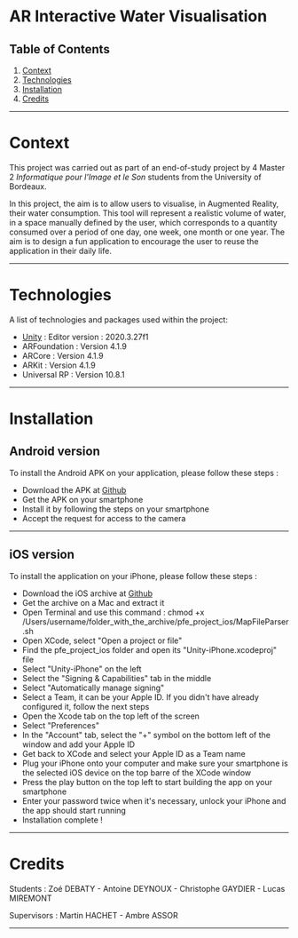 # AR Interactive Water Visualisation

## Table of Contents
1. [Context](#context)
2. [Technologies](#technologies)
3. [Installation](#installation)
4. [Credits](#credits)

***

# Context

This project was carried out as part of an end-of-study project by 4 Master 2 *Informatique pour l'Image et le Son* students from the University of Bordeaux.

In this project, the aim is to allow users to visualise, in Augmented Reality, their water consumption. This tool will represent a realistic volume of water, in a space manually defined by the user, which corresponds to a quantity consumed over a period of one day, one week, one month or one year. The aim is to design a fun application to encourage the user to reuse the application in their daily life.

***

# Technologies

A list of technologies and packages used within the project:
* [Unity](https://unity.com/) : Editor version : 2020.3.27f1
* ARFoundation : Version 4.1.9
* ARCore : Version 4.1.9
* ARKit : Version 4.1.9
* Universal RP : Version 10.8.1

***

# Installation

## Android version

To install the Android APK on your application, please follow these steps :
* Download the APK at [Github](https://github.com/cgaydier/ar-interactive-water-visualisation/releases/tag/production_ready)
* Get the APK on your smartphone
* Install it by following the steps on your smartphone
* Accept the request for access to the camera

***

## iOS version

To install the application on your iPhone, please follow these steps :
* Download the iOS archive at [Github](https://github.com/cgaydier/ar-interactive-water-visualisation/releases/tag/production_ready)
* Get the archive on a Mac and extract it
* Open Terminal and use this command : chmod +x /Users/username/folder_with_the_archive/pfe_project_ios/MapFileParser.sh
* Open XCode, select "Open a project or file"
* Find the pfe_project_ios folder and open its "Unity-iPhone.xcodeproj" file
* Select "Unity-iPhone" on the left
* Select the "Signing & Capabilities" tab in the middle
* Select "Automatically manage signing"
* Select a Team, it can be your Apple ID. If you didn't have already configured it, follow the next steps
* Open the Xcode tab on the top left of the screen
* Select "Preferences"
* In the "Account" tab, select the "+" symbol on the bottom left of the window and add your Apple ID
* Get back to XCode and select your Apple ID as a Team name
* Plug your iPhone onto your computer and make sure your smartphone is the selected iOS device on the top barre of the XCode window
* Press the play button on the top left to start building the app on your smartphone
* Enter your password twice when it's necessary, unlock your iPhone and the app should start running
* Installation complete !
***

# Credits

Students : Zoé DEBATY - Antoine DEYNOUX - Christophe GAYDIER - Lucas MIREMONT

Supervisors : Martin HACHET - Ambre ASSOR

***
